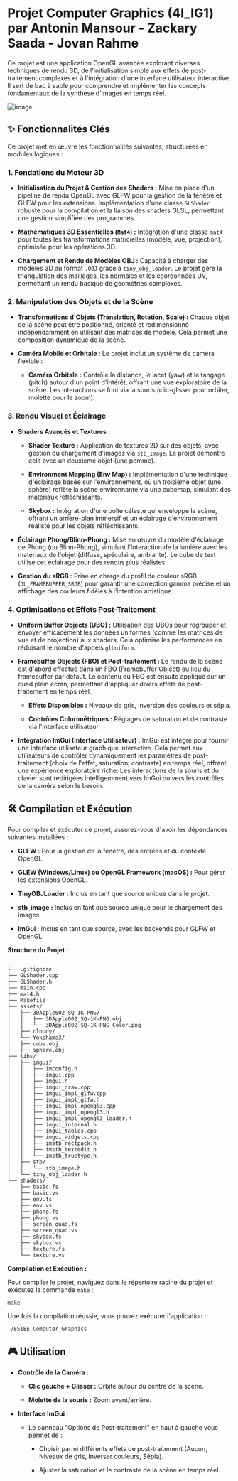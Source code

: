 # Projet Computer Graphics (4I_IG1) par Antonin Mansour - Zackary Saada - Jovan Rahme

Ce projet est une application OpenGL avancée explorant diverses techniques de rendu 3D, de l'initialisation simple aux effets de post-traitement complexes et à l'intégration d'une interface utilisateur interactive. Il sert de bac à sable pour comprendre et implémenter les concepts fondamentaux de la synthèse d'images en temps réel.

![image](https://github.com/user-attachments/assets/60611986-53ea-4abd-b5a2-2bb25be0d428)

## ✨ Fonctionnalités Clés

Ce projet met en œuvre les fonctionnalités suivantes, structurées en modules logiques :

### 1. **Fondations du Moteur 3D**

* **Initialisation du Projet & Gestion des Shaders :** Mise en place d'un pipeline de rendu OpenGL avec GLFW pour la gestion de la fenêtre et GLEW pour les extensions. Implémentation d'une classe `GLShader` robuste pour la compilation et la liaison des shaders GLSL, permettant une gestion simplifiée des programmes.

* **Mathématiques 3D Essentielles (`Mat4`) :** Intégration d'une classe `mat4` pour toutes les transformations matricielles (modèle, vue, projection), optimisée pour les opérations 3D.

* **Chargement et Rendu de Modèles OBJ :** Capacité à charger des modèles 3D au format `.OBJ` grâce à `tiny_obj_loader`. Le projet gère la triangulation des maillages, les normales et les coordonnées UV, permettant un rendu basique de géométries complexes.

### 2. **Manipulation des Objets et de la Scène**

* **Transformations d'Objets (Translation, Rotation, Scale) :** Chaque objet de la scène peut être positionné, orienté et redimensionné indépendamment en utilisant des matrices de modèle. Cela permet une composition dynamique de la scène.

* **Caméra Mobile et Orbitale :** Le projet inclut un système de caméra flexible :

  * **Caméra Orbitale :** Contrôle la distance, le lacet (yaw) et le tangage (pitch) autour d'un point d'intérêt, offrant une vue exploratoire de la scène. Les interactions se font via la souris (clic-glisser pour orbiter, molette pour le zoom).

### 3. **Rendu Visuel et Éclairage**

* **Shaders Avancés et Textures :**

  * **Shader Texturé :** Application de textures 2D sur des objets, avec gestion du chargement d'images via `stb_image`. Le projet démontre cela avec un deuxième objet (une pomme).

  * **Environment Mapping (Env Map) :** Implémentation d'une technique d'éclairage basée sur l'environnement, où un troisième objet (une sphère) reflète la scène environnante via une cubemap, simulant des matériaux réfléchissants.

  * **Skybox :** Intégration d'une boîte céleste qui enveloppe la scène, offrant un arrière-plan immersif et un éclairage d'environnement réaliste pour les objets réfléchissants.

* **Éclairage Phong/Blinn-Phong :** Mise en œuvre du modèle d'éclairage de Phong (ou Blinn-Phong), simulant l'interaction de la lumière avec les matériaux de l'objet (diffuse, spéculaire, ambiante). Le cube de test utilise cet éclairage pour des rendus plus réalistes.

* **Gestion du sRGB :** Prise en charge du profil de couleur sRGB (`GL_FRAMEBUFFER_SRGB`) pour garantir une correction gamma précise et un affichage des couleurs fidèles à l'intention artistique.

### 4. **Optimisations et Effets Post-Traitement**

* **Uniform Buffer Objects (UBO) :** Utilisation des UBOs pour regrouper et envoyer efficacement les données uniformes (comme les matrices de vue et de projection) aux shaders. Cela optimise les performances en réduisant le nombre d'appels `glUniform`.

* **Framebuffer Objects (FBO) et Post-traitement :** Le rendu de la scène est d'abord effectué dans un FBO (Framebuffer Object) au lieu du framebuffer par défaut. Le contenu du FBO est ensuite appliqué sur un quad plein écran, permettant d'appliquer divers effets de post-traitement en temps réel.

  * **Effets Disponibles :** Niveaux de gris, inversion des couleurs et sépia.

  * **Contrôles Colorimétriques :** Réglages de saturation et de contraste via l'interface utilisateur.

* **Intégration ImGui (Interface Utilisateur) :** ImGui est intégré pour fournir une interface utilisateur graphique interactive. Cela permet aux utilisateurs de contrôler dynamiquement les paramètres de post-traitement (choix de l'effet, saturation, contraste) en temps réel, offrant une expérience exploratoire riche. Les interactions de la souris et du clavier sont redirigées intelligemment vers ImGui ou vers les contrôles de la caméra selon le besoin.

## 🛠️ Compilation et Exécution

Pour compiler et exécuter ce projet, assurez-vous d'avoir les dépendances suivantes installées :

* **GLFW :** Pour la gestion de la fenêtre, des entrées et du contexte OpenGL.

* **GLEW (Windows/Linux) ou OpenGL Framework (macOS) :** Pour gérer les extensions OpenGL.

* **TinyOBJLoader :** Inclus en tant que source unique dans le projet.

* **stb_image :** Inclus en tant que source unique pour le chargement des images.

* **ImGui :** Inclus en tant que source, avec les backends pour GLFW et OpenGL.

**Structure du Projet :**

```
.
├── .gitignore
├── GLShader.cpp
├── GLShader.h
├── main.cpp
├── mat4.h
├── Makefile
├── assets/
│   ├── 3DApple002_SQ-1K-PNG/
│   │   ├── 3DApple002_SQ-1K-PNG.obj
│   │   └── 3DApple002_SQ-1K-PNG_Color.png
│   ├── cloudy/
│   └── Yokohama3/
│   ├── cube.obj
│   ├── sphere.obj
├── libs/
│   ├── imgui/
│   │   ├── imconfig.h
│   │   ├── imgui.cpp
│   │   ├── imgui.h
│   │   ├── imgui_draw.cpp
│   │   ├── imgui_impl_glfw.cpp
│   │   ├── imgui_impl_glfw.h
│   │   ├── imgui_impl_opengl3.cpp
│   │   ├── imgui_impl_opengl3.h
│   │   ├── imgui_impl_opengl3_loader.h
│   │   ├── imgui_internal.h
│   │   ├── imgui_tables.cpp
│   │   ├── imgui_widgets.cpp
│   │   ├── imstb_rectpack.h
│   │   ├── imstb_textedit.h
│   │   └── imstb_truetype.h
│   ├── stb/
│   │   └── stb_image.h
│   └── tiny_obj_loader.h
└── shaders/
    ├── basic.fs
    ├── basic.vs
    ├── env.fs
    ├── env.vs
    ├── phong.fs
    ├── phong.vs
    ├── screen_quad.fs
    ├── screen_quad.vs
    ├── skybox.fs
    ├── skybox.vs
    ├── texture.fs
    └── texture.vs
```
**Compilation et Exécution :**

Pour compiler le projet, naviguez dans le répertoire racine du projet et exécutez la commande `make` :
```
make
```

Une fois la compilation réussie, vous pouvez exécuter l'application :
```
./ESIEE_Computer_Graphics
```

## 🎮 Utilisation

* **Contrôle de la Caméra :**

  * **Clic gauche + Glisser :** Orbite autour du centre de la scène.

  * **Molette de la souris :** Zoom avant/arrière.

* **Interface ImGui :**

  * Le panneau "Options de Post-traitement" en haut à gauche vous permet de :

    * Choisir parmi différents effets de post-traitement (Aucun, Niveaux de gris, Inverser couleurs, Sépia).

    * Ajuster la saturation et le contraste de la scène en temps réel.
